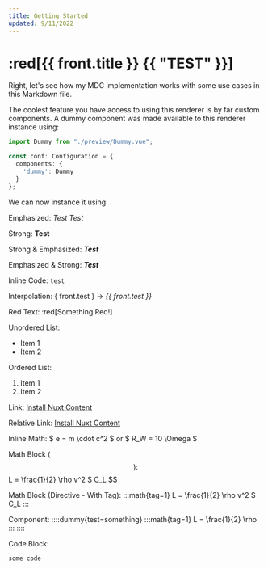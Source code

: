 ```yaml
---
title: Getting Started
updated: 9/11/2022
---
```


# :red[{{ front.title }} {{ "TEST" }}]

Right, let's see how my MDC implementation works with some use cases in this
Markdown file.

The coolest feature you have access to using this renderer is by far
custom components. A dummy component was made available to this
renderer instance using:

```typescript
import Dummy from "./preview/Dummy.vue";

const conf: Configuration = {
  components: {
    'dummy': Dummy
  }
};
```

We can now instance it using:

Emphasized: _Test_ *Test*

Strong: **Test**

Strong & Emphasized: **_Test_**

Emphasized & Strong: _**Test**_

Inline Code: `test`

Interpolation: { front.test } -> _{{ front.test }}_

Red Text: :red[Something Red!]

Unordered List:
- Item 1
- Item 2

Ordered List:
1. Item 1
2. Item 2

Link: [Install Nuxt Content](https://vuejs.org/api/application.html#app-config-globalproperties)

Relative Link: [Install Nuxt Content](/get-started)


Inline Math: $ e = m \cdot c^2 $ or $ R_W = 10 \Omega $

Math Block ($$):
$$
L = \frac{1}{2} \rho v^2 S C_L
$$

Math Block (Directive - With Tag):
:::math{tag=1}
L = \frac{1}{2} \rho v^2 S C_L
:::

Component:
::::dummy{test=something}
:::math{tag=1}
L = \frac{1}{2} \rho
:::
::::

Code Block:
```text
some code
```
